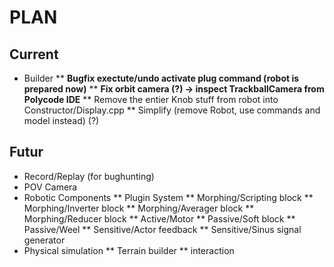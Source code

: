 # PLAN

## Current
* Builder
** __Bugfix exectute/undo activate plug command (robot is prepared now)__
** __Fix orbit camera (?) -> inspect TrackballCamera from Polycode IDE__
** Remove the entier Knob stuff from robot into Constructor/Display.cpp
** Simplify (remove Robot, use commands and model instead) (?)

## Futur
* Record/Replay (for bughunting)
* POV Camera
* Robotic Components
** Plugin System
** Morphing/Scripting block
** Morphing/Inverter block
** Morphing/Averager block
** Morphing/Reducer block
** Active/Motor
** Passive/Soft block
** Passive/Weel
** Sensitive/Actor feedback
** Sensitive/Sinus signal generator 
* Physical simulation
** Terrain builder
** interaction
